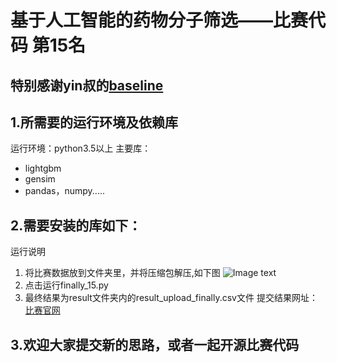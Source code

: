 # 基于人工智能的药物分子筛选——比赛代码 第15名
## 特别感谢yin叔的[baseline](http://www.dcjingsai.com/common/bbs/topicDetails.html?tid=1024)

## 1.所需要的运行环境及依赖库
运行环境：python3.5以上
主要库：
* lightgbm
* gensim
* pandas，numpy.....

## 2.需要安装的库如下： 
运行说明
1)	将比赛数据放到文件夹里，并将压缩包解压,如下图
![Image text](https://github.com/tudoulei/Competition-code/blob/master/1.png)
2)	点击运行finally_15.py
3)	最终结果为result文件夹内的result_upload_finally.csv文件
提交结果网址：[比赛官网](http://www.dcjingsai.com/common/cmpt/%E5%9F%BA%E4%BA%8E%E4%BA%BA%E5%B7%A5%E6%99%BA%E8%83%BD%E7%9A%84%E8%8D%AF%E7%89%A9%E5%88%86%E5%AD%90%E7%AD%9B%E9%80%89_%E7%AB%9E%E8%B5%9B%E4%BF%A1%E6%81%AF.html)
## 3.欢迎大家提交新的思路，或者一起开源比赛代码
